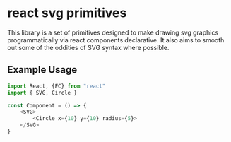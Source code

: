 # react svg primitives

This library is a set of primitives designed to make drawing svg graphics programmatically via react components declarative. It also aims to smooth out some of the oddities of SVG syntax where possible.

## Example Usage

```typescript
import React, {FC} from "react"
import { SVG, Circle }

const Component = () => {
    <SVG>
        <Circle x={10} y={10} radius={5}>
    </SVG>
}

```